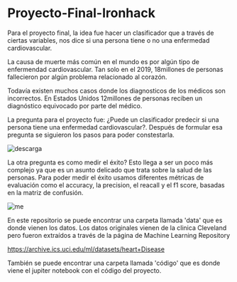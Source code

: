 # Proyecto-Final-Ironhack


Para el proyecto final, la idea fue hacer un clasificador que a través de ciertas variables, nos dice si una persona tiene o no una enfermedad cardiovascular. 




La causa de muerte más común en el mundo es por algún tipo de enfermendad cardiovascular. Tan solo en el 2019, 18millones de personas fallecieron por algún problema relacionado al corazón. 

Todavía existen muchos casos donde los diagnosticos de los médicos son incorrectos. En Estados Unidos 12millones de personas reciben un diagnóstico equivocado por parte del médico. 


La pregunta para el proyecto fue: ¿Puede un clasificador predecir si una persona tiene una enfermedad cardiovascular?. Después de formular esa pregunta se siguieron los pasos para poder constestarla.


![descarga](https://user-images.githubusercontent.com/110119199/194411676-6dcf8ab8-ffb7-4eaa-a702-e862fd783dd1.png)




La otra pregunta es como medir el éxito? Esto llega a ser un poco más complejo ya que es un asunto delicado que trata sobre la salud de las personas. 
Para poder medir el éxito usamos diferentes métricas de evaluación como el accuracy, la precision, el reacall y el f1 score, basadas en la matriz de confusión.

![me](https://user-images.githubusercontent.com/110119199/194412192-e8d2b348-aea3-4bdf-839d-9fa387fbc796.jpeg)





En este repositorio se puede encontrar una carpeta llamada 'data' que es donde vienen los datos.
Los datos originales vienen de la clinica Cleveland pero fueron extraídos a través de la página de Machine Learning Repository

https://archive.ics.uci.edu/ml/datasets/heart+Disease



También se puede encontrar una carpeta llamada 'código' que es donde viene el jupiter notebook con el código del proyecto. 


